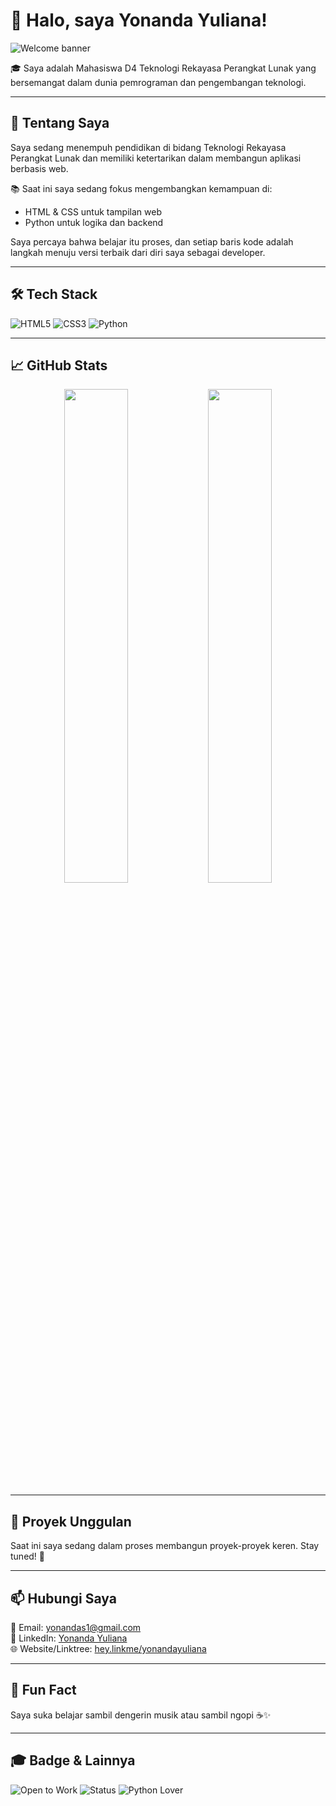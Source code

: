 # 👋 Halo, saya Yonanda Yuliana!

![Welcome banner](https://readme-typing-svg.herokuapp.com/?lines=Selamat+Datang+di+Profil+GitHub+Saya!;Mahasiswa+D4+Teknologi+Rekayasa+Perangkat+Lunak;&center=true&size=20)

🎓 Saya adalah Mahasiswa D4 Teknologi Rekayasa Perangkat Lunak yang bersemangat dalam dunia pemrograman dan pengembangan teknologi.

---

## 🚀 Tentang Saya

Saya sedang menempuh pendidikan di bidang Teknologi Rekayasa Perangkat Lunak dan memiliki ketertarikan dalam membangun aplikasi berbasis web.

📚 Saat ini saya sedang fokus mengembangkan kemampuan di:
- HTML & CSS untuk tampilan web
- Python untuk logika dan backend

Saya percaya bahwa belajar itu proses, dan setiap baris kode adalah langkah menuju versi terbaik dari diri saya sebagai developer.

---

## 🛠️ Tech Stack

![HTML5](https://img.shields.io/badge/-HTML5-E34F26?style=flat&logo=html5&logoColor=white)
![CSS3](https://img.shields.io/badge/-CSS3-1572B6?style=flat&logo=css3)
![Python](https://img.shields.io/badge/-Python-3776AB?style=flat&logo=python&logoColor=white)

---

## 📈 GitHub Stats

<p align="center">
  <img src="https://github-readme-stats.vercel.app/api?username=YonandaYuliana&show_icons=true&theme=radical" width="45%" />
  <img src="https://github-readme-stats.vercel.app/api/top-langs/?username=YonandaYuliana&layout=compact&theme=radical" width="45%" />
</p>

---

## 📂 Proyek Unggulan

Saat ini saya sedang dalam proses membangun proyek-proyek keren. Stay tuned! 🚧

---

## 📫 Hubungi Saya

📧 Email: yonandas1@gmail.com  
💼 LinkedIn: [Yonanda Yuliana](https://www.linkedin.com/in/yonanda%20yuliana)  
🌐 Website/Linktree: [hey.linkme/yonandayuliana](https://hey.linkme/yonandayuliana)

---

## 📝 Fun Fact
Saya suka belajar sambil dengerin musik atau sambil ngopi ☕✨

---

## 🎓 Badge & Lainnya

![Open to Work](https://img.shields.io/badge/Open%20to-Work-brightgreen)
![Status](https://img.shields.io/badge/Status-Mahasiswa-blue)
![Python Lover](https://img.shields.io/badge/Python-Lover-yellow)
